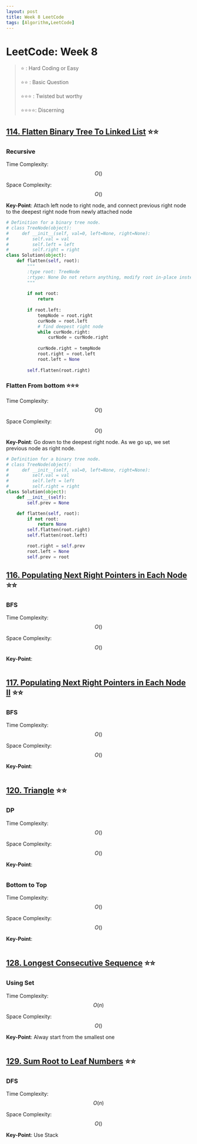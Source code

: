 ```yaml
---
layout: post
title: Week 8 LeetCode
tags: [Algorithm,LeetCode]
---
```

# LeetCode: Week 8
> :star: : Hard Coding or Easy
>
> :star::star: : Basic Question
>
> :star::star::star: : Twisted but worthy
>
> :star::star::star::star:: Discerning
## [114. Flatten Binary Tree To Linked List](https://leetcode.com/problems/flatten-binary-tree-to-linked-list/) :star::star:

### Recursive

Time Complexity: $$O()$$

Space Complexity: $$O()$$

**Key-Point**: Attach left node to right node, and connect previous right node to the deepest right node from newly attached node

```python
# Definition for a binary tree node.
# class TreeNode(object):
#     def __init__(self, val=0, left=None, right=None):
#         self.val = val
#         self.left = left
#         self.right = right
class Solution(object):
    def flatten(self, root):
        """
        :type root: TreeNode
        :rtype: None Do not return anything, modify root in-place instead.
        """
        
        if not root:
            return
        
        if root.left:
            tempNode = root.right
            curNode = root.left
            # find deepest right node
            while curNode.right:
                curNode = curNode.right
                
            curNode.right = tempNode
            root.right = root.left
            root.left = None
            
        self.flatten(root.right)

```

### Flatten From bottom :star::star::star:
Time Complexity: $$O()$$

Space Complexity: $$O()$$

**Key-Point**: Go down to the deepest right node. As we go up, we set previous node as right node.

```python
# Definition for a binary tree node.
# class TreeNode(object):
#     def __init__(self, val=0, left=None, right=None):
#         self.val = val
#         self.left = left
#         self.right = right
class Solution(object):
    def __init__(self):
        self.prev = None

    def flatten(self, root):
        if not root:
            return None
        self.flatten(root.right)
        self.flatten(root.left)

        root.right = self.prev
        root.left = None
        self.prev = root
```
## [116. Populating Next Right Pointers in Each Node](https://leetcode.com/problems/populating-next-right-pointers-in-each-node/) :star::star:

### BFS

Time Complexity: $$O()$$

Space Complexity: $$O()$$

**Key-Point**:

```python

```
## [117. Populating Next Right Pointers in Each Node II](https://leetcode.com/problems/populating-next-right-pointers-in-each-node-ii/) :star::star:

### BFS

Time Complexity: $$O()$$

Space Complexity: $$O()$$

**Key-Point**:

```python

```

## [120. Triangle](https://leetcode.com/problems/triangle/submissions/) :star::star:

### DP

Time Complexity: $$O()$$

Space Complexity: $$O()$$

**Key-Point**:

```python

```

### Bottom to Top

Time Complexity: $$O()$$

Space Complexity: $$O()$$

**Key-Point**:

```python

```


## [128. Longest Consecutive Sequence](https://leetcode.com/problems/longest-consecutive-sequence/) :star::star:

### Using Set

Time Complexity: $$O(n)$$

Space Complexity: $$O()$$

**Key-Point**: Alway start from the smallest one

```python

```


## [129. Sum Root to Leaf Numbers](https://leetcode.com/problems/sum-root-to-leaf-numbers/) :star::star:

### DFS

Time Complexity: $$O(n)$$

Space Complexity: $$O()$$

**Key-Point**: Use Stack

```python

```
